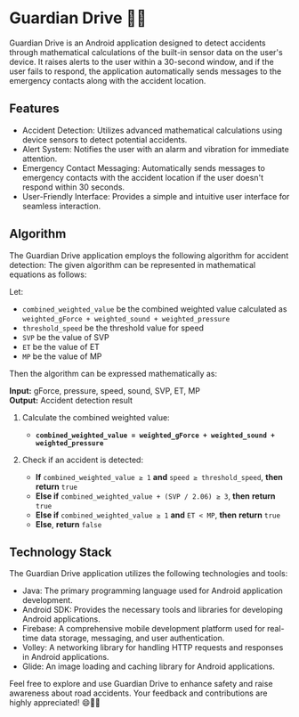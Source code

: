 # Guardian Drive 🚗📱

Guardian Drive is an Android application designed to detect accidents through mathematical calculations of the built-in sensor data on the user's device. It raises alerts to the user within a 30-second window, and if the user fails to respond, the application automatically sends messages to the emergency contacts along with the accident location.

## Features

- Accident Detection: Utilizes advanced mathematical calculations using device sensors to detect potential accidents.
- Alert System: Notifies the user with an alarm and vibration for immediate attention.
- Emergency Contact Messaging: Automatically sends messages to emergency contacts with the accident location if the user doesn't respond within 30 seconds.
- User-Friendly Interface: Provides a simple and intuitive user interface for seamless interaction.

## Algorithm

The Guardian Drive application employs the following algorithm for accident detection:
The given algorithm can be represented in mathematical equations as follows:

Let:
- `combined_weighted_value` be the combined weighted value calculated as `weighted_gForce + weighted_sound + weighted_pressure`
- `threshold_speed` be the threshold value for speed
- `SVP` be the value of SVP
- `ET` be the value of ET
- `MP` be the value of MP

Then the algorithm can be expressed mathematically as:

**Input:** gForce, pressure, speed, sound, SVP, ET, MP  
**Output:** Accident detection result  

1. Calculate the combined weighted value:  
   - **`combined_weighted_value = weighted_gForce + weighted_sound + weighted_pressure`**

2. Check if an accident is detected:  
   - **If** `combined_weighted_value ≥ 1` **and** `speed ≥ threshold_speed`, **then** **return** `true`  
   - **Else if** `combined_weighted_value + (SVP / 2.06) ≥ 3`, **then** **return** `true`  
   - **Else if** `combined_weighted_value ≥ 1` **and** `ET < MP`, **then** **return** `true`  
   - **Else**, **return** `false`  

## Technology Stack

The Guardian Drive application utilizes the following technologies and tools:

- Java: The primary programming language used for Android application development.
- Android SDK: Provides the necessary tools and libraries for developing Android applications. 
- Firebase: A comprehensive mobile development platform used for real-time data storage, messaging, and user authentication. 
- Volley: A networking library for handling HTTP requests and responses in Android applications.
- Glide: An image loading and caching library for Android applications.

Feel free to explore and use Guardian Drive to enhance safety and raise awareness about road accidents. Your feedback and contributions are highly appreciated! 😄🚗📱

